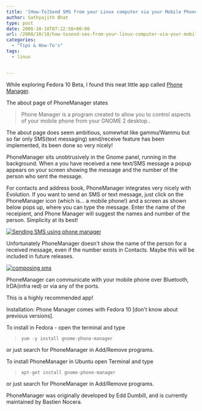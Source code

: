 ```yaml
---
title: '[How-To]Send SMS from your Linux computer via your Mobile Phone'
author: Sathyajith Bhat
type: post
date: 2008-10-18T07:22:58+00:00
url: /2008/10/18/how-tosend-sms-from-your-linux-computer-via-your-mobile-phone/
categories:
  - "Tips & How-To's"
tags:
  - linux


---
```

While exploring Fedora 10 Beta, I found this neat little app called [Phone Manager][1].

The about page of PhoneManager states

> Phone Manager is a program created to allow you to control aspects of your mobile phone from your GNOME 2 desktop..

<!--more-->


  
The about page does seem ambitious, somewhat like gammu/Wammu but so far only SMS(text messaging) send/receive feature has been implemented, its been done so very nicely!

PhoneManager sits unobtrusively in the Gnome panel, running in the background. When a you have received a new text/SMS message a popup appears on your screen showing the message and the number of the person who sent the message.

<p style="text-align: left;">
  For contacts and address book, PhoneManager integrates very nicely with Evolution. If you want to send an SMS or text message, just click on the PhoneManager icon (which is&#8230; a mobile phone!) and a screen as shown below pops up, where you can type the message. Enter the name of the receipient, and Phone Manager will suggest the names and number of the person. Simplicity at its best!
</p>

<a href="https://www.flickr.com/photos/sathyabhat/2951304044/" target="_blank"><img class="aligncenter" src="https://farm4.static.flickr.com/3201/2951304044_c904549ced_m.jpg" alt="Sending SMS using phone manager" /></a>
  
Unfortunately PhoneManager doesn't show the name of the person for a received message, even if the number exists in Contacts. Maybe this will be included in future releases.

<a href="https://www.flickr.com/photos/sathyabhat/2950451251/" target="_blank"><img class="aligncenter" src="https://farm4.static.flickr.com/3227/2950451251_81f941b573_m.jpg" alt="composing sms" /></a>

PhoneManager can communicate with your mobile phone over Bluetooth, IrDA(infra red) or via any of the ports.

This is a highly recommended app!

Installation: Phone Manager comes with Fedora 10 [don't know about previous versions].

To install in Fedora - open the terminal and type

> `yum -y install gnome-phone-manager`

or just search for PhoneManager in Add/Remove programs.

To install PhoneManager in Ubuntu open Terminal and type

> `apt-get install gnome-phone-manager`

or just search for PhoneManager in Add/Remove programs.

PhoneManager was originally developed by Edd Dumbill, and is currently maintained by Bastien Nocera.

 [1]: https://live.gnome.org/PhoneManager
